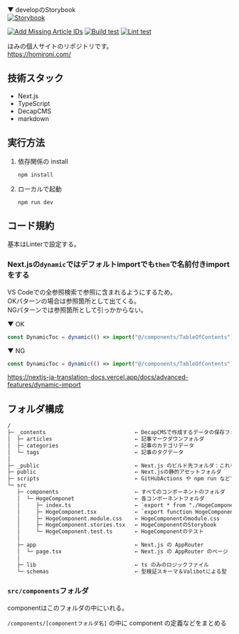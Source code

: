 ▼ developのStorybook  
[![Storybook](https://cdn.jsdelivr.net/gh/storybookjs/brand@main/badge/badge-storybook.svg)](https://develop--682bb6b6fbdc8489c7635afb.chromatic.com)

[![Add Missing Article IDs](https://github.com/homironi/homimemo/actions/workflows/add-article-missing-id.yml/badge.svg)](https://github.com/homironi/homimemo/actions/workflows/add-article-missing-id.yml)
[![Build test](https://github.com/homironi/homimemo/actions/workflows/build-test.yml/badge.svg)](https://github.com/homironi/homimemo/actions/workflows/build-test.yml)
[![Lint test](https://github.com/homironi/homimemo/actions/workflows/lint-test.yml/badge.svg)](https://github.com/homironi/homimemo/actions/workflows/lint-test.yml)

ほみの個人サイトのリポジトリです。  
https://homironi.com/

## 技術スタック

- Next.js
- TypeScript
- DecapCMS
- markdown

## 実行方法

1. 依存関係の install  
   ```cli
   npm install
   ```
1. ローカルで起動  
   ```cli
   npm run dev
   ```

## コード規約

基本はLinterで設定する。

### Next.jsの`dynamic`ではデフォルトimportでも`then`で名前付きimportをする

VS Codeでの全参照検索で参照に含まれるようにするため。  
OKパターンの場合は参照箇所として出てくる。  
NGパターンでは参照箇所として引っかからない。

▼ OK  
```ts
const DynamicToc = dynamic(() => import("@/components/TableOfContents").then(mod => mod.default));
```

▼ NG  
```ts
const DynamicToc = dynamic(() => import("@/components/TableOfContents"));
```

https://nextjs-ja-translation-docs.vercel.app/docs/advanced-features/dynamic-import

## フォルダ構成

```txt
/
├─ _contents                            ← DecapCMSで作成するデータの保存フォルダ
│  ├─ articles                          ← 記事マークダウンフォルダ
│  ├─ categories                        ← 記事のカテゴリデータ
│  └─ tags                              ← 記事のタグデータ
│
├─ _public                              ← Next.js のビルド先フォルダ：これを公開する
├─ public                               ← Next.jsの静的アセットフォルダ
├─ scripts                              ← GitHubActions や npm run などで使用するスクリプト
└─ src                                  
   ├─ components                        ← すべてのコンポーネントのフォルダ
   │  └─ HogeComponet                   ← 各コンポーネントフォルダ
   │     ├─ index.ts                    ← `export * from "./HogeComponent"`
   │     ├─ HogeComponet.tsx            ← `export function HogeComponent`
   │     ├─ HogeComponent.module.css    ← HogeComponentのmodule.css
   │     ├─ HogeComponent.stories.tsx   ← HogeComponentのStorybook
   │     └─ HogeComponent.test.ts       ← HogeComponentのテスト
   │
   ├─ app                               ← Next.js の AppRouter
   │  └─ page.tsx                       ← Next.js の AppRouter のページ
   │
   ├─ lib                               ← ts のみのロジックファイル
   └─ schemas                           ← 型検証スキーマ＆Valibotによる型
```

### `src/components`フォルダ

componentはこのフォルダの中にいれる。

`/components/[componentフォルダ名]` の中に component の定義などをまとめる
